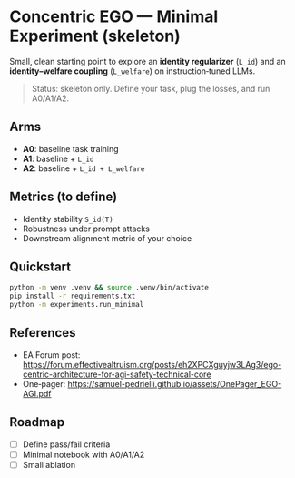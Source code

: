 # Concentric EGO — Minimal Experiment (skeleton)

Small, clean starting point to explore an **identity regularizer** (`L_id`) and an **identity–welfare coupling** (`L_welfare`) on instruction‑tuned LLMs.

> Status: skeleton only. Define your task, plug the losses, and run A0/A1/A2.

## Arms
- **A0**: baseline task training
- **A1**: baseline + `L_id`
- **A2**: baseline + `L_id + L_welfare`

## Metrics (to define)
- Identity stability `S_id(T)`
- Robustness under prompt attacks
- Downstream alignment metric of your choice

## Quickstart
```bash
python -m venv .venv && source .venv/bin/activate
pip install -r requirements.txt
python -m experiments.run_minimal
```

## References
- EA Forum post: https://forum.effectivealtruism.org/posts/eh2XPCXguyjw3LAg3/ego-centric-architecture-for-agi-safety-technical-core
- One‑pager: https://samuel-pedrielli.github.io/assets/OnePager_EGO-AGI.pdf

## Roadmap
- [ ] Define pass/fail criteria
- [ ] Minimal notebook with A0/A1/A2
- [ ] Small ablation
